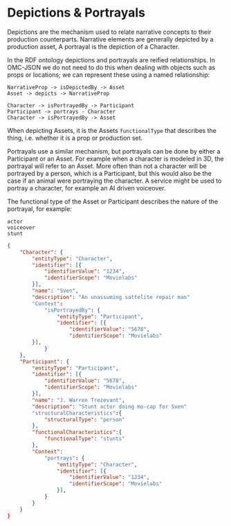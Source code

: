# Depictions & Portrayals
Depictions are the mechanism used to relate narrative concepts to their production counterparts. Narrative elements are generally depicted by a production asset, A portrayal is the depiction of a Character.

In the RDF ontology depictions and portrayals are reified relationships. In OMC-JSON we do not need to do this when dealing with objects such as props or locations; we can represent these using a named relationship:
```
NarrativeProp -> isDepictedBy -> Asset
Asset -> depicts -> NarrativeProp

Character -> isPortrayedBy -> Participant
Participant -> portrays - Character
Character -> isPortrayedBy -> Asset
```

When depicting Assets, it is the Assets ``functionalType`` that describes the thing, i.e. whether it is a prop or production set.

Portrayals use a similar mechanism, but portrayals can be done by either a Participant or an Asset. For example when a character is modeled in 3D, the portrayal will refer to an Asset. More often than not a character will be portrayed by a person, which is a Participant, but this would also be the case if an animal were portraying the character. A service might be used to portray a character, for example an AI driven voiceover.

The functional type of the Asset or Participant describes the nature of the portrayal, for example:
```
actor
voiceover
stunt
```

```JSON
{
	"Character": {
	    "entityType": "Character",
	    "identifier": [{
	        "identifierValue": "1234",
	        "identifierScope": "Movielabs"
	    }],
	    "name": "Sven",
	    "description": "An unassuming sattelite repair man"
	    "Context":
		    "isPortrayedBy": {
				"entityType": "Participant",
			    "identifier": [{
			        "identifierValue": "5678",
			        "identifierScope": "Movielabs"
	    }],
		    }
	},
	"Participant": {
	    "entityType": "Participant",
	    "identifier": [{
	        "identifierValue": "5678",
	        "identifierScope": "Movielabs"
	    }],
	    "name": "J. Warren Trezevant",
	    "description": "Stunt actor doing mo-cap for Sven"
	    "structuralCharacteristics":{
		    "structuralType": "person"
		},
		"functionalCharacteristics":{
			"functionalType": "stunts"
		},
	    "Context":
		    "portrays": {
				"entityType": "Character",
			    "identifier": [{
			        "identifierValue": "1234",
			        "identifierScope": "Movielabs"
			    }],
		    }
		}
	}
}
```





